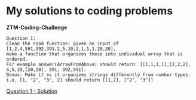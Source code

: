 # My solutions to coding problems
**ZTM-Coding-Challenge** 

```
Question 1: 
Clean the room function: given an input of [1,2,4,591,392,391,2,5,10,2,1,1,1,20,20], 
make a function that organizes these into individual array that is ordered. 
For example answer(ArrayFromAbove) should return: [[1,1,1,1],[2,2,2], 4,5,10,[20,20], 391, 392,591].
Bonus: Make it so it organizes strings differently from number types. i.e. [1, "2", "3", 2] should return [[1,2], ["2", "3"]]
```
[Question 1 - Solution](ztm-coding-challenge-6/question1-solution.js)
